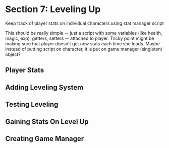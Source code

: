 # Section 7: Leveling Up
Keep track of player stats on individual characters using stat manager script

This should be really simple -- just a script with some variables (like health, magic, exp), getters, setters -- attached to player. Tricky point might be making sure that player doesn't get new stats each time she loads. Maybe instead of putting script on character, it is put on game manager (singleton) object?

## Player Stats
## Adding Leveling System
## Testing Leveling
## Gaining Stats On Level Up
## Creating Game Manager